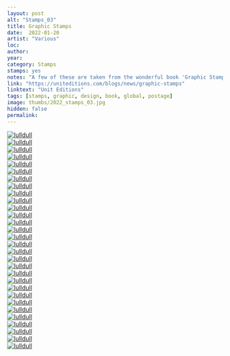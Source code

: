 ```yaml
---
layout: post
alt: "Stamps_03"
title: Graphic Stamps
date:  2022-01-20
artist: "Various"
loc: 
author: 
year: 
category: Stamps
stamps: yes
notes: "A few of these are taken from the wonderful book 'Graphic Stamps' from Unit Editions. Acquire it if you can."
link: "https://uniteditions.com/blogs/news/graphic-stamps"
linktext: "Unit Editions"
tags: [stamps, graphic, design, book, global, postage]
image: thumbs/2022_stamps_03.jpg
hidden: false
permalink:
---
```






<div class="post_image">
	<a href="{{ site.baseurl }}/images/posts/2022_stamps_03/001.jpg" target="_blank">
	<img src="{{ site.baseurl }}/images/posts/2022_stamps_03/001.jpg" alt="lulldull"></a>
</div>

<div class="post_image">
	<a href="{{ site.baseurl }}/images/posts/2022_stamps_03/002.jpg" target="_blank">
	<img src="{{ site.baseurl }}/images/posts/2022_stamps_03/002.jpg" alt="lulldull"></a>
</div>

<div class="post_image">
	<a href="{{ site.baseurl }}/images/posts/2022_stamps_03/003.jpg" target="_blank">
	<img src="{{ site.baseurl }}/images/posts/2022_stamps_03/003.jpg" alt="lulldull"></a>
</div>

<div class="post_image">
	<a href="{{ site.baseurl }}/images/posts/2022_stamps_03/004.jpg" target="_blank">
	<img src="{{ site.baseurl }}/images/posts/2022_stamps_03/004.jpg" alt="lulldull"></a>
</div>

<div class="post_image">
	<a href="{{ site.baseurl }}/images/posts/2022_stamps_03/005.jpg" target="_blank">
	<img src="{{ site.baseurl }}/images/posts/2022_stamps_03/005.jpg" alt="lulldull"></a>
</div>

<div class="post_image">
	<a href="{{ site.baseurl }}/images/posts/2022_stamps_03/006.jpg" target="_blank">
	<img src="{{ site.baseurl }}/images/posts/2022_stamps_03/006.jpg" alt="lulldull"></a>
</div>

<div class="post_image">
	<a href="{{ site.baseurl }}/images/posts/2022_stamps_03/007.jpg" target="_blank">
	<img src="{{ site.baseurl }}/images/posts/2022_stamps_03/007.jpg" alt="lulldull"></a>
</div>


<div class="post_image">
	<a href="{{ site.baseurl }}/images/posts/2022_stamps_03/008.jpg" target="_blank">
	<img src="{{ site.baseurl }}/images/posts/2022_stamps_03/008.jpg" alt="lulldull"></a>
</div>

<div class="post_image">
	<a href="{{ site.baseurl }}/images/posts/2022_stamps_03/009.jpg" target="_blank">
	<img src="{{ site.baseurl }}/images/posts/2022_stamps_03/009.jpg" alt="lulldull"></a>
</div>

<div class="post_image">
	<a href="{{ site.baseurl }}/images/posts/2022_stamps_03/010.jpg" target="_blank">
	<img src="{{ site.baseurl }}/images/posts/2022_stamps_03/010.jpg" alt="lulldull"></a>
</div>


<div class="post_image">
	<a href="{{ site.baseurl }}/images/posts/2022_stamps_03/011.jpg" target="_blank">
	<img src="{{ site.baseurl }}/images/posts/2022_stamps_03/011.jpg" alt="lulldull"></a>
</div>


<div class="post_image">
	<a href="{{ site.baseurl }}/images/posts/2022_stamps_03/012.jpg" target="_blank">
	<img src="{{ site.baseurl }}/images/posts/2022_stamps_03/012.jpg" alt="lulldull"></a>
</div>


<div class="post_image">
	<a href="{{ site.baseurl }}/images/posts/2022_stamps_03/013.jpg" target="_blank">
	<img src="{{ site.baseurl }}/images/posts/2022_stamps_03/013.jpg" alt="lulldull"></a>
</div>


<div class="post_image">
	<a href="{{ site.baseurl }}/images/posts/2022_stamps_03/014.jpg" target="_blank">
	<img src="{{ site.baseurl }}/images/posts/2022_stamps_03/014.jpg" alt="lulldull"></a>
</div>


<div class="post_image">
	<a href="{{ site.baseurl }}/images/posts/2022_stamps_03/015.jpg" target="_blank">
	<img src="{{ site.baseurl }}/images/posts/2022_stamps_03/015.jpg" alt="lulldull"></a>
</div>

<div class="post_image">
	<a href="{{ site.baseurl }}/images/posts/2022_stamps_03/016.jpg" target="_blank">
	<img src="{{ site.baseurl }}/images/posts/2022_stamps_03/016.jpg" alt="lulldull"></a>
</div>

<div class="post_image">
	<a href="{{ site.baseurl }}/images/posts/2022_stamps_03/017.jpg" target="_blank">
	<img src="{{ site.baseurl }}/images/posts/2022_stamps_03/017.jpg" alt="lulldull"></a>
</div>

<div class="post_image">
	<a href="{{ site.baseurl }}/images/posts/2022_stamps_03/018.jpg" target="_blank">
	<img src="{{ site.baseurl }}/images/posts/2022_stamps_03/018.jpg" alt="lulldull"></a>
</div>

<div class="post_image">
	<a href="{{ site.baseurl }}/images/posts/2022_stamps_03/019.jpg" target="_blank">
	<img src="{{ site.baseurl }}/images/posts/2022_stamps_03/019.jpg" alt="lulldull"></a>
</div>

<div class="post_image">
	<a href="{{ site.baseurl }}/images/posts/2022_stamps_03/020.jpg" target="_blank">
	<img src="{{ site.baseurl }}/images/posts/2022_stamps_03/020.jpg" alt="lulldull"></a>
</div>

<div class="post_image">
	<a href="{{ site.baseurl }}/images/posts/2022_stamps_03/021.jpg" target="_blank">
	<img src="{{ site.baseurl }}/images/posts/2022_stamps_03/021.jpg" alt="lulldull"></a>
</div>

<div class="post_image">
	<a href="{{ site.baseurl }}/images/posts/2022_stamps_03/022.jpg" target="_blank">
	<img src="{{ site.baseurl }}/images/posts/2022_stamps_03/022.jpg" alt="lulldull"></a>
</div>

<div class="post_image">
	<a href="{{ site.baseurl }}/images/posts/2022_stamps_03/023.jpg" target="_blank">
	<img src="{{ site.baseurl }}/images/posts/2022_stamps_03/023.jpg" alt="lulldull"></a>
</div>

<div class="post_image">
	<a href="{{ site.baseurl }}/images/posts/2022_stamps_03/024.jpg" target="_blank">
	<img src="{{ site.baseurl }}/images/posts/2022_stamps_03/024.jpg" alt="lulldull"></a>
</div>

<div class="post_image">
	<a href="{{ site.baseurl }}/images/posts/2022_stamps_03/025.jpg" target="_blank">
	<img src="{{ site.baseurl }}/images/posts/2022_stamps_03/025.jpg" alt="lulldull"></a>
</div>

<div class="post_image">
	<a href="{{ site.baseurl }}/images/posts/2022_stamps_03/026.jpg" target="_blank">
	<img src="{{ site.baseurl }}/images/posts/2022_stamps_03/026.jpg" alt="lulldull"></a>
</div>

<div class="post_image">
	<a href="{{ site.baseurl }}/images/posts/2022_stamps_03/027.jpg" target="_blank">
	<img src="{{ site.baseurl }}/images/posts/2022_stamps_03/027.jpg" alt="lulldull"></a>
</div>

<div class="post_image">
	<a href="{{ site.baseurl }}/images/posts/2022_stamps_03/028.jpg" target="_blank">
	<img src="{{ site.baseurl }}/images/posts/2022_stamps_03/028.jpg" alt="lulldull"></a>
</div>

<div class="post_image">
	<a href="{{ site.baseurl }}/images/posts/2022_stamps_03/029.jpg" target="_blank">
	<img src="{{ site.baseurl }}/images/posts/2022_stamps_03/029.jpg" alt="lulldull"></a>
</div>

<div class="post_image">
	<a href="{{ site.baseurl }}/images/posts/2022_stamps_03/030.jpg" target="_blank">
	<img src="{{ site.baseurl }}/images/posts/2022_stamps_03/030.jpg" alt="lulldull"></a>
</div>
